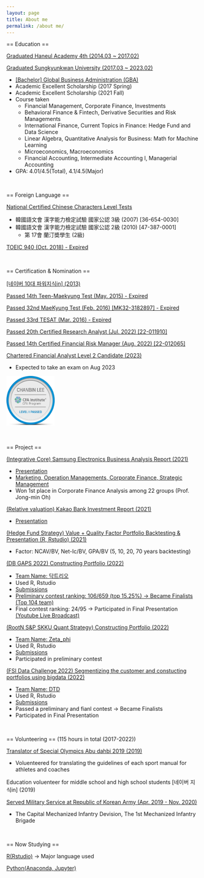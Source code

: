 ```yaml
---
layout: page
title: About me
permalink: /about me/
---
```


== Education ==

[Graduated Haneul Academy 4th (2014.03 ~ 2017.02)](http://haneul.hs.kr/)

[Graduated Sungkyunkwan University (2017.03 ~ 2023.02)](https://www.skku.edu/skku/index.do)
  - [[Bachelor] Global Business Administration (GBA)](https://globalbiz.skku.edu/gba/index.do)
  - Academic Excellent Scholarship (2017 Spring)
  - Academic Excellent Scholarship (2021 Fall)
  - Course taken
    - Financial Management, Corporate Finance, Investments
    - Behavioral Finance & Fintech, Derivative Securities and Risk Managements
    - International Finance, Current Topics in Finance: Hedge Fund and Data Science
    - Linear Algebra, Quantitative Analysis for Business: Math for Machine Learning
    - Microeconomics, Macroeconomics
    - Financial Accounting, Intermediate Accounting I, Managerial Accounting
  - GPA: 4.01/4.5(Total), 4.1/4.5(Major)

&nbsp;

== Foreign Language ==

[National Certified Chinese Characters Level Tests](https://www.hanja.re.kr/)
  - 韓國語文會 漢字能力檢定試驗 國家公認 3級 (2007) [36-654-0030]
  - 韓國語文會 漢字能力檢定試驗 國家公認 2級 (2010) [47-387-0001]
    - 第 17會 蘭汀奬學生 (2級)

[TOEIC 940 (Oct. 2018) - Expired](https://www.toeic.co.kr/)

&nbsp;

== Certification & Nomination ==

[[네이버 10대 파워지식in] (2013)](https://kin.naver.com/profile/index.naver?u=SFYWO6QJg73UnGImd%2Fhl%2F%2Bw7qNk2f9qn6NSbKRv0GN4%3D)

[Passed 14th Teen-Maekyung Test (May. 2015) - Expired](https://exam.mk.co.kr/)

[Passed 32nd MaeKyung Test (Feb. 2016) [MK32-3182897] - Expired](https://exam.mk.co.kr/)

[Passed 33rd TESAT (Mar. 2016) - Expired](http://www.tesat.or.kr/)

[Passed 20th Certified Research Analyst (Jul. 2022) [22-011910]](https://drive.google.com/file/d/1E7aTQQuBXjOr1gv7KxBRDCV7SMxfGomi/view?usp=sharing)

[Passed 14th Certified Financial Risk Manager (Aug. 2022) [22-012065]](https://drive.google.com/file/d/18QRY3EbDB3a8gRdlH5UUO6BovW9WydbA/view?usp=sharing)

[Chartered Financial Analyst Level 2 Candidate (2023)](https://www.cfainstitute.org/)
  - Expected to take an exam on Aug 2023

<a class="page-link" href="https://basno.com/pdpg4atx"><img src="/pdpg4atx.png" width="25%" height="25%"/></a>

&nbsp;

== Project ==

[(Integrative Core) Samsung Electronics Business Analysis Report (2021)](https://drive.google.com/drive/u/0/folders/19zeUHOzvNOISdvsLMdS434SoXj4rX0VE)
  - [Presentation](https://www.youtube.com/watch?v=nhrtQ1xjOwE)
  - [Marketing, Operation Managements, Corporate Finance, Strategic Management](https://drive.google.com/drive/u/0/folders/10feEOF8-VsTsIQiJUbDFuNO35d6eDvgF)
  - Won 1st place in Corporate Finance Analysis among 22 groups (Prof. Jong-min Oh)

[(Relative valuation) Kakao Bank Investment Report (2021)](https://drive.google.com/drive/u/0/folders/1O006oz5F_EOWeHdeWF4KecSSBMoK2oFD)
  - [Presentation](https://www.youtube.com/watch?v=kCV5_G1Vxtc&t=312s)

[(Hedge Fund Strategy) Value + Quality Factor Portfolio Backtesting & Presentation (R, Rstudio) (2021)](https://drive.google.com/drive/folders/14Z-Hm9qNJoXK75Q2n1eGCQvT5DNJ-suw?usp=sharing)
  - Factor: NCAV/BV, Net-Ic/BV, GPA/BV (5, 10, 20, 70 years backtesting)

[(DB GAPS 2022) Constructing Portfolio (2022)](https://gaps.dbfoundation.or.kr/)
  - [Team Name: 닥트리오](https://drive.google.com/file/d/14CSIH1JDAus4fg_V7HGEwxqBpw4AZbWt/view?usp=sharing)
  - Used R, Rstudio
  - [Submissions](https://drive.google.com/file/d/14CSIH1JDAus4fg_V7HGEwxqBpw4AZbWt/view?usp=share_link)
  - [Preliminary contest ranking: 106/659 (top 15.25%) → Became Finalists (Top 104 team)](https://gaps.dbfoundation.or.kr/Community/NoticeView?idx=1895)
  - Final contest ranking: 24/95 → Participated in Final Presentation [(Youtube Live Broadcast)](https://youtu.be/PrQhydbzpfg)

[(RootN S&P SKKU Quant Strategy) Constructing Portfolio (2022)](https://sites.google.com/view/skku-sp-rootn-global-quant-inv/home?authuser=0)
  - [Team Name: Zeta_phi](https://drive.google.com/file/d/1Us-HICuVLJ0j48oe7A-iNT1JlJQ0lAwV/view?usp=sharing)
  - Used R, Rstudio
  - [Submissions](https://drive.google.com/drive/folders/0B7i2r78BHshjfld3M09vTWlpeHhMYm80XzRhRlBjbDl1czZFUFFDY3VRRGJIdWItczg3RnM?resourcekey=0-zPX-zJWolUeE2XC9S2DLRw&usp=sharing)
  - Participated in preliminary contest

[(FSI Data Challenge 2022) Segmentizing the customer and constucting portfolios using bigdata (2022)](https://www.datachallenge2022.com/)
  - [Team Name: DTD](https://drive.google.com/file/d/183B1wis0wV5HwyMHCZ25LuNi0Lv057cp/view?usp=sharing)
  - Used R, Rstudio
  - [Submissions](https://drive.google.com/drive/folders/0B7i2r78BHshjflNSRV9ocXZsSklqb3c1UmROX21ibDNuaGJ1MmlsZEN0ZlpIMUlhdWFHVFk?resourcekey=0-hvtU6xfvBcEathTJoNHPsQ&usp=sharing)
  - Passed a preliminary and fianl contest → Became Finalists
  - Participated in Final Presentation


&nbsp;

== Volunteering == (115 hours in total (2017-2022))

[Translator of Special Olympics Abu dahbi 2019 (2019)](https://www.abudhabi2019.org/)
  - Voluenteered for translating the guidelines of each sport manual for athletes and coaches

Education voluenteer for middle school and high school students [네이버 지식in] (2019)

[Served Military Service at Republic of Korean Army (Apr. 2019 - Nov. 2020)](https://ko.wikipedia.org/wiki/%EC%88%98%EB%8F%84%EA%B8%B0%EA%B3%84%ED%99%94%EB%B3%B4%EB%B3%91%EC%82%AC%EB%8B%A8)
  - The Capital Mechanized Infantry Devision, The 1st Mechanized Infantry Brigade

&nbsp;

== Now Studying ==

[R(Rstudio)](https://www.rstudio.com/) → Major language used

[Python(Anaconda, Jupyter)](https://www.python.org/)
